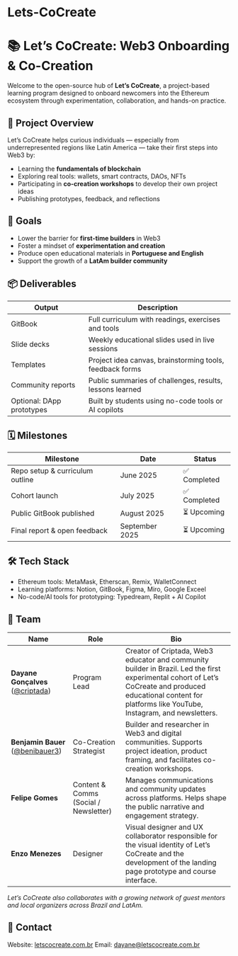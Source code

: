 # Lets-CoCreate
# 📚 Let’s CoCreate: Web3 Onboarding & Co-Creation

Welcome to the open-source hub of **Let’s CoCreate**, a project-based learning program designed to onboard newcomers into the Ethereum ecosystem through experimentation, collaboration, and hands-on practice.





## 🧭 Project Overview

Let’s CoCreate helps curious individuals — especially from underrepresented regions like Latin America — take their first steps into Web3 by:

- Learning the **fundamentals of blockchain**
- Exploring real tools: wallets, smart contracts, DAOs, NFTs
- Participating in **co-creation workshops** to develop their own project ideas
- Publishing prototypes, feedback, and reflections


## 🎯 Goals

- Lower the barrier for **first-time builders** in Web3  
- Foster a mindset of **experimentation and creation**  
- Produce open educational materials in **Portuguese and English**  
- Support the growth of a **LatAm builder community** 


## 📦 Deliverables

| Output | Description |
|--------|-------------|
| GitBook | Full curriculum with readings, exercises and tools |
| Slide decks | Weekly educational slides used in live sessions |
| Templates | Project idea canvas, brainstorming tools, feedback forms |
| Community reports | Public summaries of challenges, results, lessons learned |
| Optional: DApp prototypes | Built by students using no-code tools or AI copilots |



## 🗓️ Milestones

| Milestone | Date | Status |
|-----------|------|--------|
| Repo setup & curriculum outline | June 2025 | ✅ Completed |
| Cohort launch | July 2025 | ✅ Completed |
| Public GitBook published | August 2025 | ⏳ Upcoming |
| Final report & open feedback | September 2025 | ⏳ Upcoming |



## 🛠 Tech Stack

- Ethereum tools: MetaMask, Etherscan, Remix, WalletConnect  
- Learning platforms: Notion, GitBook, Figma, Miro, Google Exceel
- No-code/AI tools for prototyping: Typedream, Replit + AI Copilot


## 👥 Team

| Name            | Role                                 | Bio |
|-----------------|--------------------------------------|-----|
| **Dayane Gonçalves** ([@criptada](https://x.com/criptada)) | Program Lead             | Creator of Criptada, Web3 educator and community builder in Brazil. Led the first experimental cohort of Let’s CoCreate and produced educational content for platforms like YouTube, Instagram, and newsletters. |
| **Benjamin Bauer** ([@benibauer3](https://x.com/benibauer3))| Co-Creation Strategist             | Builder and researcher in Web3 and digital communities. Supports project ideation, product framing, and facilitates co-creation workshops. |
| **Felipe Gomes** | Content & Comms (Social / Newsletter) | Manages communications and community updates across platforms. Helps shape the public narrative and engagement strategy. |
| **Enzo Menezes** | Designer | Visual designer and UX collaborator responsible for the visual identity of Let’s CoCreate and the development of the landing page prototype and course interface. |

*Let’s CoCreate also collaborates with a growing network of guest mentors and local organizers across Brazil and LatAm.*



## 💬 Contact

Website: [letscocreate.com.br](https://letscocreate.com.br) 
Email: dayane@letscocreate.com.br


